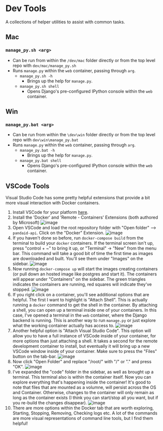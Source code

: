 # Dev Tools
A collections of helper utilities to assist with common tasks.

## Mac
### `manage_py.sh <arg>`
* Can be run from within the `/dev/mac` folder directly or from the top level repo with `dev/mac/manage_py.sh`
* Runs `manage.py` within the `web` container, passing through `arg`. 
    * `manage_py.sh -h`
        * Brings up the help for `manage.py`.
    * `manage_py.sh shell`
        * Opens Django's pre-configured IPython console within the `web` container. 

## Win
### `manage_py.bat <arg>`
* Can be run from within the `\dev\win` folder directly or from the top level repo with `dev\win\manage_py.bat`
* Runs `manage.py` within the `web` container, passing through `arg`. 
    * `manage_py.bat -h`
        * Brings up the help for `manage.py`.
    * `manage_py.bat shell`
        * Opens Django's pre-configured IPython console within the `web` container. 

## VSCode Tools
Visual Studio Code has some pretty helpful extensions that provide a bit more visual interaction with Docker containers. 
1. Install VSCode for your platform [here](https://code.visualstudio.com/download).
2. Install the 'Docker' and 'Remote - Containers' Extensions (both authored by Microsoft)
![image](imgs/Extensions.png)
3. Open VSCode and load the root repository folder with "Open folder" --> `pandaid-api`. Click on the "Docker" Extension.
![image](./imgs/RootFolder.png)
4. If you haven't done so before, run `docker-compose build` from the terminal to build your `docker` containers. If the terminal screen isn't up, press "control + ~" to bring it up, or "Terminal" -> "New" from the menu bar. This command will take a good bit of time the first time as images are downloaded and built. You'll see them under "Images" on the sidebar.
![image](imgs/postBuild.png)
5. Now running `docker-compose up` will start the images creating containers (or pull down an hosted image like postgres and start it). The containers will appear under "Containers" on the sidebar. The green triangles indicates the containers are running, red squares will indicate they've stopped.
![image](imgs/runningContainers.png)
6. If you right click on a container, you'll see additional options that are helpful. The first I want to highlight is "Attach Shell". This is actually running a `docker` command to get the shell in the container. By attaching a shell, you can open up a terminal inside one of your containers. In this case, I've opened a terminal in the `web` container, where the Django backend is running. This is another way to run `manage.py` or just explore what the working container actually has access to.
![image](imgs/attachShell.png)
7. Another helpful option is "Attach Visual Studio Code". This option will allow you to have a full instance of VSCode inside of your container, for more options than just attaching a shell. It takes a second for the remote development container to install, but eventually it will bring up a new VSCode window inside of your container. Make sure to press the "Files" button on the tab-bar. 
![image](imgs/attachVSCode.png)
8. Now click "Open Folder" and replace "/root/" with "/" or "." and press "OK".
![image](imgs/selectFolder.png)
9. I've expanded the "code" folder in the sidebar, as well as brought up a terminal. This terminal also is within the container itself. Now you can explore everything that's happening inside the container! It's good to note that files that are mounted as a volumne, will persist across the OS and Container. Otherwise, changes to the container will only remain as long as the container exists (I think you can start/stop all you want, but if you re-build the changes disappear).
![image](./imgs/codeInContainer.png)
10. There are more options within the Docker tab that are worth exploring, Starting, Stopping, Removing, Checking logs etc. A lot of the commands are more visual representations of command line tools, but I find them helpful!